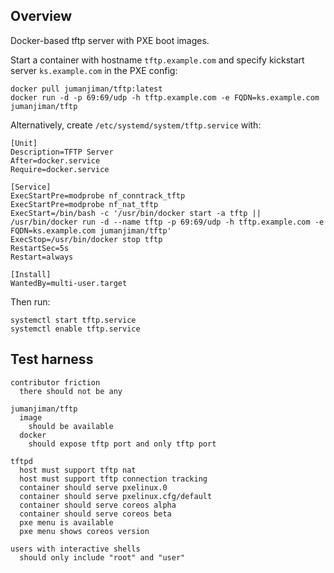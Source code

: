 ## Overview

Docker-based tftp server with PXE boot images.

Start a container with hostname `tftp.example.com` and
specify kickstart server `ks.example.com` in the PXE config:

    docker pull jumanjiman/tftp:latest
    docker run -d -p 69:69/udp -h tftp.example.com -e FQDN=ks.example.com jumanjiman/tftp

Alternatively, create `/etc/systemd/system/tftp.service` with:

```
[Unit]
Description=TFTP Server
After=docker.service
Require=docker.service

[Service]
ExecStartPre=modprobe nf_conntrack_tftp
ExecStartPre=modprobe nf_nat_tftp
ExecStart=/bin/bash -c '/usr/bin/docker start -a tftp || /usr/bin/docker run -d --name tftp -p 69:69/udp -h tftp.example.com -e FQDN=ks.example.com jumanjiman/tftp'
ExecStop=/usr/bin/docker stop tftp
RestartSec=5s
Restart=always

[Install]
WantedBy=multi-user.target
```

Then run:

    systemctl start tftp.service
    systemctl enable tftp.service


Test harness
------------

    contributor friction
      there should not be any

    jumanjiman/tftp
      image
        should be available
      docker
        should expose tftp port and only tftp port

    tftpd
      host must support tftp nat
      host must support tftp connection tracking
      container should serve pxelinux.0
      container should serve pxelinux.cfg/default
      container should serve coreos alpha
      container should serve coreos beta
      pxe menu is available
      pxe menu shows coreos version

    users with interactive shells
      should only include "root" and "user"
